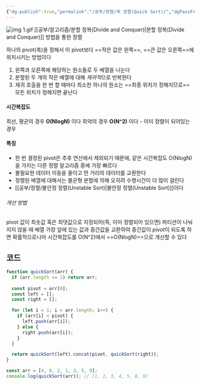 ```yaml
---
{"dg-publish":true,"permalink":"/공부/정렬/퀵 정렬(Quick Sort)/","dgPassFrontmatter":true}
---
```


![img 1.gif](/img/user/%EC%B2%A8%EB%B6%80%ED%8C%8C%EC%9D%BC/img%201.gif)
[[공부/알고리즘/분할 정복(Divide and Conquer)\|분할 정복(Divide and Conquer)]] 방법을 통한 정렬

하나의 pivot(축)을 정해서 이 pivot보다 ==작은 값은 왼쪽==, ==큰 값은 오른쪽==에 위치시키는 방법이다

1) 왼쪽과 오른쪽에 해당하는 원소들로 두 배열을 나눈다
2) 분할된 두 개의 작은 배열에 대해 *재귀적*으로 반복한다
3) 재귀 호출을 한 번 할 때마다 최소한 하나의 원소는 ==최종 위치가 정해지므로== 모든 위치가 정해지면 끝난다

#### 시간복잡도
최선, 평균의 경우 **O(NlogN)** 이다
최악의 경우 **O(N^2)** 이다 - 이미 정렬이 되어있는 경우

#### 특징
- 한 번 결정된 pivot은 추후 연산에서 제외되기 때문에, 같은 시간복잡도 O(NlogN)을 가지는 다른 정렬 알고리즘 중에 가장 빠르다
- 불필요한 데이터 이동을 줄이고 먼 거리의 데이터를 교환한다
- 정렬된 배열에 대해서는 불균형 분할에 의해 오히려 수행시간이 더 많이 걸린다
- [[공부/정렬/불안정 정렬(Unstable Sort)\|불안정 정렬(Unstable Sort)]]이다


###### 개선 방법
pivot 값이 최솟값 혹은 최댓값으로 지정되어(즉, 이미 정렬되어 있으면) 파티션이 나눠지지 않을 때
배열 가장 앞에 있는 값과 중간값을 교환하여 중간값이 *pivot*이 되도록 하면 확률적으로나마 시간복잡도를 O(N^2)에서 ==O(NlogN)==으로 개선할 수 있다

## 코드
```javascript
function quickSort(arr) {
  if (arr.length <= 1) return arr;
  
  const pivot = arr[0];
  const left = [];
  const right = [];

  for (let i = 1; i < arr.length; i++) {
    if (arr[i] < pivot) {
      left.push(arr[i]);
    } else {
      right.push(arr[i]);
    }
  }

  return quickSort(left).concat(pivot, quickSort(right));
}

const arr = [4, 8, 2, 1, 3, 5, 9];
console.log(quickSort(arr)); // [1, 2, 3, 4, 5, 8, 9]
```